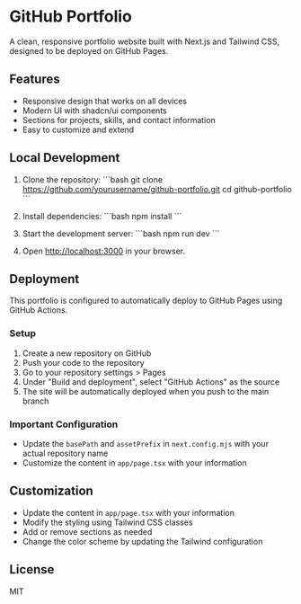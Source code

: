 # GitHub Portfolio

A clean, responsive portfolio website built with Next.js and Tailwind CSS, designed to be deployed on GitHub Pages.

## Features

- Responsive design that works on all devices
- Modern UI with shadcn/ui components
- Sections for projects, skills, and contact information
- Easy to customize and extend

## Local Development

1. Clone the repository:
   \`\`\`bash
   git clone https://github.com/yourusername/github-portfolio.git
   cd github-portfolio
   \`\`\`

2. Install dependencies:
   \`\`\`bash
   npm install
   \`\`\`

3. Start the development server:
   \`\`\`bash
   npm run dev
   \`\`\`

4. Open [http://localhost:3000](http://localhost:3000) in your browser.

## Deployment

This portfolio is configured to automatically deploy to GitHub Pages using GitHub Actions.

### Setup

1. Create a new repository on GitHub
2. Push your code to the repository
3. Go to your repository settings > Pages
4. Under "Build and deployment", select "GitHub Actions" as the source
5. The site will be automatically deployed when you push to the main branch

### Important Configuration

- Update the `basePath` and `assetPrefix` in `next.config.mjs` with your actual repository name
- Customize the content in `app/page.tsx` with your information

## Customization

- Update the content in `app/page.tsx` with your information
- Modify the styling using Tailwind CSS classes
- Add or remove sections as needed
- Change the color scheme by updating the Tailwind configuration

## License

MIT
